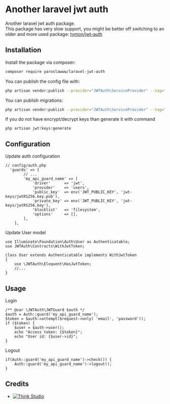 # Another laravel jwt auth

Another laravel jwt auth package. \
This package has very slow support, you might be better off switching to an older and more used
package: [tymon/jwt-auth](https://github.com/tymondesigns/jwt-auth)

## Installation

Install the package via composer:

```bash
composer require yaroslawww/laravel-jwt-auth
```

You can publish the config file with:

```bash
php artisan vendor:publish --provider="JWTAuth\ServiceProvider" --tag="config"
```

You can publish migrations:

```bash
php artisan vendor:publish --provider="JWTAuth\ServiceProvider" --tag="migrations"
```

If you do not have encrypt/decrypt keys than generate it with command

```shell
php artisan jwt:keys:generate
```

## Configuration

Update auth configuration

```injectablephp
// config/auth.php
  'guards' => [
        // ...
        'my_api_guard_name' => [
            'driver'      => 'jwt',
            'provider'    => 'users',
            'public_key'  => env('JWT_PUBLIC_KEY', 'jwt-keys/jwtRS256.key.pub'),
            'private_key' => env('JWT_PUBLIC_KEY', 'jwt-keys/jwtRS256.key'),
            'blocklist'   => 'filesystem',
            'options'     => [],
        ],
    ],
```

Update User model

```injectablephp
use Illuminate\Foundation\Auth\User as Authenticatable;
use JWTAuth\Contracts\WithJwtToken;

class User extends Authenticatable implements WithJwtToken
{
    use \JWTAuth\Eloquent\HasJwtToken;
    //...
}
```

## Usage

Login

```injectablephp
/** @var \JWTAuth\JWTGuard $auth */
$auth = Auth::guard('my_api_guard_name');
$token = $auth->attempt($request->only( 'email', 'password'));
if ($token) {
    $user = $auth->user();
    echo "Access token: {$token}";
    echo "User id: {$user->id}";
}
```

Logout

```injectablephp
if(Auth::guard('my_api_guard_name')->check()) {
    Auth::guard('my_api_guard_name')->logout();
}
```

## Credits

- [![Think Studio](https://yaroslawww.github.io/images/sponsors/packages/logo-think-studio.png)](https://think.studio/)
